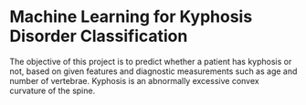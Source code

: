 # Machine Learning for Kyphosis Disorder Classification

The objective of this project is to predict whether a patient has kyphosis or not, based on given features and diagnostic measurements such as age and number of vertebrae. Kyphosis is an abnormally excessive convex curvature of the spine.